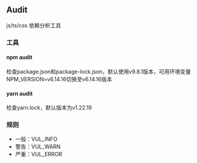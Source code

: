 ## Audit

js/ts/css 依赖分析工具

### 工具

#### npm audit

检查package.json和package-lock.json，默认使用v9.8.1版本，可用环境变量NPM_VERSION=v6.14.16切换至v6.14.16版本

#### yarn audit

检查yarn.lock，默认版本为v1.22.19

### 规则

- 一般：VUL_INFO
- 警告：VUL_WARN
- 严重：VUL_ERROR
